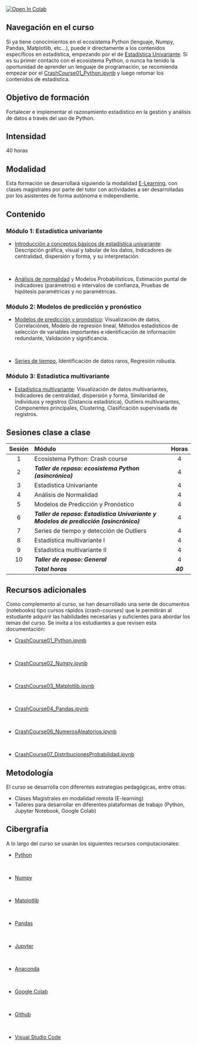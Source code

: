 [![Open In Colab](https://colab.research.google.com/assets/colab-badge.svg)](https://colab.research.google.com/github/carlosalvarezh/Analitica_Datos/)

## Navegación en el curso
Si ya tiene conocimientos en el ecosistema Python (lenguaje, Numpy, Pandas, Matplotlib, etc...), puede ir directamente a los contenidos específicos en estadística, empezando por el de [Estadística Univariante](https://colab.research.google.com/github/carlosalvarezh/Curso_CEC_EAFIT/blob/main/C01_Estadistica_Univariante.ipynb). Si es su primer contacto con el ecosistema Python, o nunca ha tenido la oportunidad de aprender un lenguaje de programación, se recomienda empezar por el [CrashCourse01_Python.ipynb](https://colab.research.google.com/github/carlosalvarezh/Curso_CEC_EAFIT/blob/main/CrashCourse01_Python.ipynb) y luego retomar los contenidos de estadística. 


## Objetivo de formación
Fortalecer e implementar el razonamiento estadístico en la gestión y análisis de datos a través del uso de Python.

## Intensidad
40 horas

## Modalidad
Esta formación se desarrollará siguiendo la modalidad [E-Learning](https://cognosonline.com/co/blog/que-es-e-learning/), con clases magistrales por parte del tutor con actividades a ser desarrolladas por los asistentes de forma autónoma e independiente.

## Contenido
### Módulo 1: Estadística univariante
- [Introducción a conceptos básicos de estadística univariante](https://colab.research.google.com/github/carlosalvarezh/Curso_CEC_EAFIT/blob/main/C01_Estadistica_Univariante.ipynb): Descripción gráfica, visual y tabular de los datos, Indicadores de centralidad, dispersión y forma, y su interpretación.
<p>&nbsp;</p>

- [Análisis de normalidad](https://colab.research.google.com/github/carlosalvarezh/Curso_CEC_EAFIT/blob/main/C02_Analisis_Normalidad.ipynb) y Modelos Probabilísticos, Estimación puntal de indicadores (parámetros) e intervalos de confianza, Pruebas de hipótesis paramétricas y no paramétricas.

### Módulo 2: Modelos de predicción y pronóstico
- [Modelos de predicción y pronóstico](https://colab.research.google.com/github/carlosalvarezh/Curso_CEC_EAFIT/blob/main/C03_Modelos_Prediccion_Pronostico.ipynb): Visualización de datos, Correlaciónes, Modelo de regresión lineal, Métodos estadísticos de selección de variables importantes e identificación de información redundante, Validación y significancia. 
<p>&nbsp;</p>

- [Series de tiempo](https://colab.research.google.com/github/carlosalvarezh/Curso_CEC_EAFIT/blob/main/C04_TimeSeries_Outliers.ipynb), Identificación de datos raros, Regresión robusta.

### Módulo 3: Estadística multivariante
- [Estadística multivariante](https://colab.research.google.com/github/carlosalvarezh/Curso_CEC_EAFIT/blob/main/C05_Estadística_multivariante.ipynb): Visualización de datos multivariantes, Indicadores de centralidad, dispersión y forma, Similaridad de individuos y registros (Distancia estadística), Outliers multivariantes, Componentes principales, Clustering, Clasificación supervisada de registros.

## Sesiones clase a clase
| Sesión  |                 Módulo                |Horas|
|:-------:|:-------------------------------------|:---:|
|  1      | Ecosistema Python: Crash course                                            |  4  |
|  2      | ***Taller de repaso: ecosistema Python (asincrónico)***                    |  4  |
|  3      | Estadística Univariante                                                    |  4  |
|  4      | Análisis de Normalidad                                                     |  4  |
|  5      | Modelos de Predicción y Pronóstico                                         |  4  |
|  6      | ***Taller de repaso: Estadística Univariante y Modelos de predicción (asincrónico)*** |  4  |
|  7      | Series de tiempo y detección de Outliers                                   |  4  |
|  8      | Estadística multivariante I                                                |  4  |
|  9      | Estadística multivariante II                                               |  4  |
| 10      | ***Taller de repaso: General***                                            |  4  |
|         | ***Total horas***                                                          |***40***|

## Recursos adicionales
Como complemento al curso, se han desarrollado una serie de documentos (notebooks) tipo cursos rápidos (crash-courses) que le permitirán al estudiante adquirir las habilidades necesarias y suficientes para abordar los temas del curso. Se invita a los estudiantes a que revisen esta documentación:

- [CrashCourse01_Python.ipynb](https://colab.research.google.com/github/carlosalvarezh/Curso_CEC_EAFIT/blob/main/CrashCourse01_Python.ipynb)
<p>&nbsp;</p>

- [CrashCourse02_Numpy.ipynb](https://colab.research.google.com/github/carlosalvarezh/Curso_CEC_EAFIT/blob/main/CrashCourse02_Numpy.ipynb)
<p>&nbsp;</p>

- [CrashCourse03_Matplotlib.ipynb](https://colab.research.google.com/github/carlosalvarezh/Curso_CEC_EAFIT/blob/main/CrashCourse03_Matplotlib.ipynb)
<p>&nbsp;</p>

- [CrashCourse04_Pandas.ipynb](https://colab.research.google.com/github/carlosalvarezh/Curso_CEC_EAFIT/blob/main/CrashCourse04_Pandas.ipynb)
<p>&nbsp;</p>

- [CrashCourse06_NumerosAleatorios.ipynb](https://colab.research.google.com/github/carlosalvarezh/Curso_CEC_EAFIT/blob/main/CrashCourse06_NumerosAleatorios.ipynb)
<p>&nbsp;</p>

- [CrashCourse07_DistribucionesProbabilidad.ipynb](https://colab.research.google.com/github/carlosalvarezh/Curso_CEC_EAFIT/blob/main/CrashCourse07_DistribucionesProbabilidad.ipynb)

## Metodología
El curso se desarrolla con diferentes estrategias pedagógicas, entre otras:  
- Clases Magistrales en modalidad remota (E-learning)
- Talleres para desarrollar en diferentes plataformas de trabajo (Python, Jupyter Notebook, Google Colab)  

## Cibergrafía
A lo largo del curso se usarán los siguientes recursos computacionales:


- [Python](https://www.python.org/)
<p>&nbsp;</p>

- [Numpy](https://numpy.org/)
<p>&nbsp;</p>

- [Matplotlib](https://matplotlib.org/)
<p>&nbsp;</p>

- [Pandas](https://pandas.pydata.org/)
<p>&nbsp;</p>

- [Jupyter](https://jupyter.org/)
<p>&nbsp;</p>

- [Anaconda](https://anaconda.org/)
<p>&nbsp;</p>

- [Google Colab](https://colab.research.google.com/)
<p>&nbsp;</p>

- [Github](https://github.com/carlosalvarezh)
<p>&nbsp;</p>

- [Visual Studio Code](https://code.visualstudio.com/)

